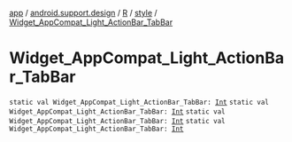 [app](../../../index.md) / [android.support.design](../../index.md) / [R](../index.md) / [style](index.md) / [Widget_AppCompat_Light_ActionBar_TabBar](.)

# Widget_AppCompat_Light_ActionBar_TabBar

`static val Widget_AppCompat_Light_ActionBar_TabBar: `[`Int`](https://kotlinlang.org/api/latest/jvm/stdlib/kotlin/-int/index.html)
`static val Widget_AppCompat_Light_ActionBar_TabBar: `[`Int`](https://kotlinlang.org/api/latest/jvm/stdlib/kotlin/-int/index.html)
`static val Widget_AppCompat_Light_ActionBar_TabBar: `[`Int`](https://kotlinlang.org/api/latest/jvm/stdlib/kotlin/-int/index.html)
`static val Widget_AppCompat_Light_ActionBar_TabBar: `[`Int`](https://kotlinlang.org/api/latest/jvm/stdlib/kotlin/-int/index.html)